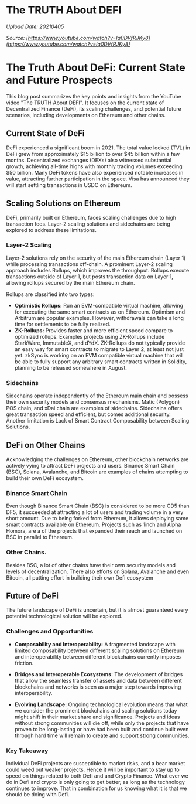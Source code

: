 # The TRUTH About DEFI

*Upload Date: 20210405*

*Source: [https://www.youtube.com/watch?v=Ia0DVfRJKy8](https://www.youtube.com/watch?v=Ia0DVfRJKy8)*


# The Truth About DeFi: Current State and Future Prospects

This blog post summarizes the key points and insights from the YouTube video "The TRUTH About DEFI".  It focuses on the current state of Decentralized Finance (DeFi), its scaling challenges, and potential future scenarios, including developments on Ethereum and other chains.

## Current State of DeFi

DeFi experienced a significant boom in 2021. The total value locked (TVL) in DeFi grew from approximately $15 billion to over $45 billion within a few months.  Decentralized exchanges (DEXs) also witnessed substantial growth, achieving all-time highs with monthly trading volumes exceeding $50 billion. Many DeFi tokens have also experienced notable increases in value, attracting further participation in the space. Visa has announced they will start settling transactions in USDC on Ethereum.

## Scaling Solutions on Ethereum

DeFi, primarily built on Ethereum, faces scaling challenges due to high transaction fees.  Layer-2 scaling solutions and sidechains are being explored to address these limitations.

### Layer-2 Scaling

Layer-2 solutions rely on the security of the main Ethereum chain (Layer 1) while processing transactions off-chain. A prominent Layer-2 scaling approach includes Rollups, which improves the throughput. Rollups execute transactions outside of Layer 1, but posts transaction data on Layer 1, allowing rollups secured by the main Ethereum chain.

Rollups are classified into two types:

*   **Optimistic Rollups:** Run an EVM-compatible virtual machine, allowing for executing the same smart contracts as on Ethereum. Optimism and Arbitrum are popular examples.  However, withdrawals can take a long time for settlements to be fully realized.
*   **ZK-Rollups:** Provides faster and more efficient speed compare to optimized rollups. Examples projects using ZK-Rollups include StarkWare, ImmutableX,  and dYdX. ZK-Rollups do not typically provide an easy way for smart contracts to migrate to Layer 2, at least not just yet. zkSync is working on an EVM compatible virtual machine that will be able to fully support any arbitrary smart contracts written in Solidity, planning to be released somewhere in August.

### Sidechains

Sidechains operate independently of the Ethereum main chain and possess their own security models and consensus mechanisms.  Matic (Polygon) POS chain, and xDai chain are examples of sidechains. Sidechains offers great transaction speed and efficient, but comes additional security. Another limitation is Lack of Smart Contract Composability between Scaling Solutions.

## DeFi on Other Chains

Acknowledging the challenges on Ethereum, other blockchain networks are actively vying to attract DeFi projects and users.  Binance Smart Chain (BSC), Solana, Avalanche, and Bitcoin are examples of chains attempting to build their own DeFi ecosystem.

### Binance Smart Chain
Even though Binance Smart Chain (BSC) is considered to be more CD5 than DF5, it succeeded at attracting a lot of users and trading volume in a very short amount. Due to being forked from Ethereum, it allows deploying same smart contracts available on Ethereum. Projects such as 1inch and Alpha Homora, are a of the projects that expanded their reach and launched on BSC in parallel to Ethereum.

### Other Chains.
Besides BSC, a lot of other chains have their own security models and levels of decentralization. There also efforts on Solana, Avalanche and even Bitcoin, all putting effort in building their own Defi ecosystem

## Future of DeFi

The future landscape of DeFi is uncertain, but it is almost guaranteed every potential technological solution will be explored.

### Challenges and Opportunities

*   **Composability and Interoperability:** A fragmented landscape with limited composability between different scaling solutions on Ethereum and interoperability between different blockchains currently imposes friction.

*   **Bridges and Interoperable Ecosystems:**  The development of bridges that allow the seamless transfer of assets and data between different blockchains and networks is seen as a major step towards improving interoperability.

*   **Evolving Landscape:** Ongoing technological evolution means that what we consider the prominent blockchains and scaling solutions today might shift in their market share and significance. Projects and ideas without strong communities will die off, while only the projects that have proven to be long-lasting or have had been built and continue built even through hard time will remain to create and support strong communities.

### Key Takeaway

Individual DeFi projects are susceptible to market risks, and a bear market could weed out weaker projects. Hence it will be important to stay up to speed on things related to both Defi and and Crypto Finance. What ever we do in Defi and crypto is only going to get better, as long as the technology continues to improve. That in combination for us knowing what it is that we should be doing with Defi.
